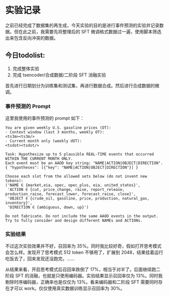 # 实验记录

之前已经完成了数据集的再生成，今天实验的目的是进行事件预测的实验并记录数据。但在此之前，我需要先将整理后的 SFT 微调格式数据过一遍，使用脚本筛选出来包含反向冲突的数据。

## 今日todolist:
1. 完成整体实验
2. 完成 tsencoder/合成数据/二阶段 SFT 消融实验

首先进行日期划分为训练集和测试集，再进行数据合成。然后进行合成数据的微调。

### 事件预测的 Prompt

这里我使用的事件预测的 prompt 如下：

```
You are given weekly U.S. gasoline prices (OT):
- Context window (last 3 months, weekly OT):
<ts3m><ts3m/>
- Current month only (weekly dOT):
<tsdot><tsdot/>

Task: Hypothesize up to 5 plausible REAL-TIME events that occurred WITHIN THE CURRENT MONTH ONLY.
Each event must be an AAOD key string: "NAME|ACTION|OBJECT|DIRECTION".
{ "hypotheses": [{"key": "NAME|ACTION|OBJECT|DIRECTION"}] }

Choose each slot from the allowed sets below (do not invent new tokens):
('NAME ∈ {market,eia, opec, opec_plus, eia, united_states}',
 'ACTION ∈ {cut, price_change, raise, report_release, production_raise, forecast_lower, forecast_raise, close}',
 'OBJECT ∈ {crude_oil, gasoline, price, production, natural_gas, inventory}',
 'DIRECTION ∈ {ambiguous, down, up}')

Do not fabricate. Do not include the same AAOD events in the output. Try to fully consider and design different NAMEs and ACTIONs.
```

### 实验结果

不过这次实验效果并不好，召回率为 35%。同时我比较好奇，假如打开思考模式会怎么样。发现开了思考模式 512 token 不够用了，扩展到 2048，结果挂着运行吃饭去了，回来发现还没跑完。……

从结果来看，开启思考模式后召回率跌倒了 17%，相当于对半了。后面继续跑二阶段 SFT 的消融，也就是只使用编码器。实验结果显示召回率仅为 13%。同时我剔除时序编码器，正确率也是仅仅为 13%。看来编码器和二阶段 SFT 需要同时存在才可以 work。仅仅使用真实数据训练显示召回率为 30%。
